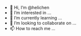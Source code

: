 - 👋 Hi, I’m @helichen
- 👀 I’m interested in ...
- 🌱 I’m currently learning ...
- 💞️ I’m looking to collaborate on ...
- 📫 How to reach me ...

<!---
helichen/helichen is a ✨ special ✨ repository because its `README.md` (this file) appears on your GitHub profile.
You can click the Preview link to take a look at your changes.
--->
